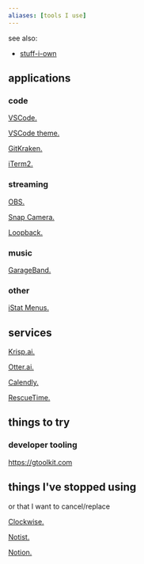 ```yaml
---
aliases: [tools I use]
---
```


see also:
- [stuff-i-own](self/stuff-i-own.md)

## applications

### code

[VSCode.]()

[VSCode theme.]()

[GitKraken.]()

[iTerm2.]()

### streaming

[OBS.]()

[Snap Camera.]()

[Loopback.]()

### music

[GarageBand.]()

### other

[iStat Menus.]()

## services

[Krisp.ai.]()

[Otter.ai.]()

[Calendly.]()

[RescueTime.]()


## things to try

### developer tooling

https://gtoolkit.com


## things I've stopped using
or that I want to cancel/replace

[Clockwise.]()

[Notist.]()

[Notion.]()
